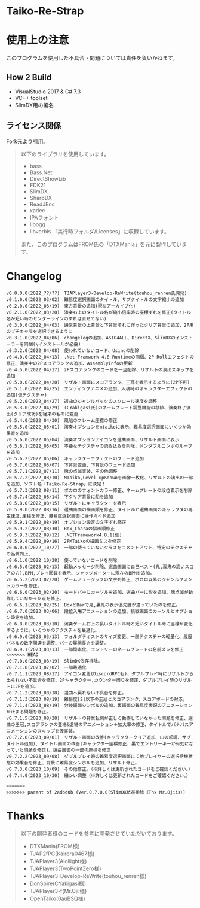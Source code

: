 # Taiko-Re-Strap
 
# 使用上の注意
このプログラムを使用した不具合・問題については責任を負いかねます。

## How 2 Build
- VisualStudio 2017 & C# 7.3
- VC++ toolset
- SlimDX用の署名

## ライセンス関係
Fork元より引用。

> 以下のライブラリを使用しています。
> * bass
> * Bass.Net
> * DirectShowLib
> * FDK21
> * SlimDX
> * SharpDX
> * ReadJEnc
> * xadec
> * IPAフォント
> * libogg
> * libvorbis
> 「実行時フォルダ/Licenses」に収録しています。
> 
> また、このプログラムはFROM氏の「DTXMania」を元に製作しています。

# Changelog
```
v0.0.0.0(2022_??/??)　TJAPlayer3-Develop-ReWrite(touhou_renren氏開発)
v0.1.0.0(2022_03/02)　難易度選択画面のタイトル、サブタイトルの文字縮小の追加
v0.2.0.0(2022_03/19)　東方背景の追加(現在アーカイブ化)
v0.2.1.0(2022_03/20)　演奏右上のタイトル名が縮小倍率時の座標ずれを修正(タイトル名が短い時のセンターラインのずれは直せてない)
v0.3.0.0(2022_04/03)　通常背景の上背景と下背景それに伴ったクリア背景の追加、2P用のプチキャラを選択できるように
v0.3.1.0(2022_04/06)　changelogの追加、ASIO4ALL、DirectX、SlimDXのインストーラーを同梱(\インストールが必要)
v0.3.2.0(2022_04/08)　使われていないコード、Usingの削除
v0.4.0.0(2022_04/13)　.Net Framwork 4.8 Runtimeの同梱、2P Rollエフェクトの修正、演奏中の2Pスコアランクの追加、AssemblyInfoの更新
v0.4.5.0(2022_04/17)　2Pスコアランクのコードを一旦削除、リザルトの演出スキップを追加
v0.5.0.0(2022_04/20)　リザルト画面にスコアランク、王冠を表示するように(2P不可)
v0.5.1.0(2022_04/25)　エンディングアニメの追加、入魂時のキャラクターエフェクトの追加(仮テクスチャ)
v0.5.2.0(2022_04/27)　選曲のジャンルバックのスクロール速度を調整
v0.5.3.0(2022_04/29)　(CYakigasi氏)のネームプレート調整機能の移植、演奏終了演出(クリア成功)を従来のものに変更
v0.5.4.0(2022_04/30)　風船のフレーム座標の修正
v0.5.5.0(2022_05/01)　演奏オプションをmtaikoに表示、難易度選択画面にいくつか効果音を追加
v0.5.6.0(2022_05/04)　演奏オプションアイコンを選曲画面、リザルト画面に表示
v0.5.6.1(2022_05/05)　不要なテクスチャの読み込みを削除、ドンダフルコンボのループを追加
v0.5.6.2(2022_05/06)　キャラクターエフェクトのフェード追加
v0.5.7.0(2022_05/07)　下背景変更、下背景のフェード追加
v0.5.7.1(2022_07/11)　魂の点滅実装、その他調整
v0.5.7.2(2022_08/10)　MTaiko,Level-up&downを画像一枚化、リザルトの演出の一部を追加、ソフト名「Taiko-Re-Strap」に決定！
v0.5.7.3(2022_08/11)　ボカロのフォントカラー修正、ネームプレートの段位表示を削除
v0.5.7.4(2022_08/14)　下クリア背景に船を追加
v0.5.8.0(2022_08/15)　リザルトにキャラクターを表示
v0.5.9.0(2022_08/16)　選曲画面の描画順を修正、タイトルと選曲画面のキャラクタの再生速度,座標を修正、難易度選択画面に操作ガイド追加
v0.5.9.1(2022_08/19)　オプション設定の文字ずれ修正
v0.5.9.2(2022_08/30)　Box_Charaの描画順修正
v0.5.9.3(2022_09/12)　.NETFramework4.8.1(仮)
v0.5.9.4(2022_09/16)　2PMTaikoの描画ミスを修正
v0.6.0.0(2022_10/27)　一部の使っていないクラスをコメントアウト、特定のテクスチャの品質向上、
v0.6.1.0(2022_10/28)　使っていないコードを削除
v0.6.5.0(2023_02/13)　起動メッセージ削除、選曲画面に自己ベスト(鬼,裏鬼の高いスコアの方),BPM,プレイ回数を表示、ジャッジメーターに現在のBPMを追加。
v0.6.5.2(2023_02/20)　ゲームミュージックの文字列修正、ボカロ以外のジャンルフォントカラーを修正。
v0.6.6.0(2023_02/20)　モードバーにカーソルを追加、選曲バーに影を追加、魂点滅が動作していなかった点を修正。
v0.6.6.1(2023_02/25)　BoxとBarで鬼,裏鬼の表示優先度が違っていたのを修正。
v0.6.7.0(2023_03/06)　段位入場アニメーションの追加、挑戦画面のカーソルとオプション設定を追加。
v0.6.8.0(2023_03/10)　演奏ゲーム右上の長いタイトル時と短いタイトル時に座標が変化するように。いくつかのテクスチャを最適化。
v0.6.9.0(2023_03/13)　フォルダテキストのサイズ変更、一部テクスチャの軽量化、履歴パネルの数字関連を調整、バーの展開長さを調整。
v0.6.9.1(2023_03/13)　一部簡素化、エントリーのネームプレートの名前ズレを修正
<<<<<<< HEAD
v0.7.0.0(2023_03/19)　SlimDX依存排除。
v0.7.1.0(2023_07/02)　一部最適化
v0.7.1.1(2023_08/17)　アイコン変更(DiscordRPCも)、ダブルプレイ時にリザルトから出られない不具合を修正、2Pキャラクター,カウンター周りを修正、ダブルプレイ時のリザルトに2Pを追加。
v0.7.1.2(2023_08/18)　選曲へ戻れない不具合を修正。
v0.7.1.3(2023_08/19)　難易度[2]以下の王冠とスコアランク、スコアボードの対応。
v0.7.1.4(2023_08/19)　分岐譜面シンボルの追加。裏譜面の難易度表記のアニメーションが止まる問題を修正。
v0.7.1.5(2023_08/28)　リザルトの背景転調が正しく動作していなかった問題を修正、選曲の王冠,スコアランクの登場&退場のアニメーション＋拡大率の修正、タイトルでバナパスアニメーションのスキップを仮実装。
v0.7.2.0(2023_09/01)　リザルト画面の改善(キャラクタークリア追加、山の転調、サブタイトル追加)、タイトル画面の改善(キャラクター座標修正、裏でエントリーキーが有効になっていた問題を修正)。選曲画面の一部の座標を修正
v0.7.2.2(2023_09/08)　ダブルプレイ時の難易度選択画面にて他プレイヤーの選択待機状態の効果音を修正、背景に難易度シンボルを追加、リザルト修正。
v0.7.3.0(2023_10/09)　その他修正。（※詳しくは更新されたコードをご確認ください。）
v0.7.4.0(2023_10/30)　細かい調整（※詳しくは更新されたコードをご確認ください。）

=======
>>>>>>> parent of 2adbd0b (Ver.0.7.0.0(SlimDX依存排除《Thx Mr.Ojii》))
```

# Thanks
>以下の開発者様のコードを参考に開発させていただいております。
> * DTXMania(FROM様)
> * TJAP2fPC(Kairera0467様)
> * TJAPlayer3(Aioilight様)
> * TJAPlayer3(TwoPointZero様)
> * TJAPlayer3-Develop-ReWrite(touhou_renren様)
> * DonSpire(CYakigasi様)
> * TJAPlayer3-f(Mr.Ojii様)
> * OpenTaiko(0auBSQ様)
